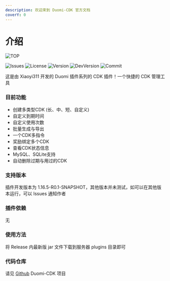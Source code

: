 ```yaml
---
description: 欢迎来到 Duomi-CDK 官方文档
coverY: 0
---
```


# 介绍

![TOP](https://i.postimg.cc/fRbBzg2D/image.png)

![Issues](https://img.shields.io/bitbucket/issues/Xiaoyi311/Duomi-CDK?style=for-the-badge) ![License](https://img.shields.io/badge/license-Apache-blue?style=for-the-badge) ![Version](https://img.shields.io/github/v/release/Xiaoyi311/Duomi-CDK?style=for-the-badge) ![DevVersion](https://img.shields.io/badge/dev--verison-1.16.5-blue?style=for-the-badge) ![Commit](https://img.shields.io/github/last-commit/Xiaoyi311/Duomi-CDK?style=for-the-badge)

这是由 Xiaoyi311 开发的 Duomi 插件系列的 CDK 插件！一个快捷的 CDK 管理工具

### 目前功能

* 创建多类型CDK (长、中、短、自定义)
* 自定义到期时间
* 自定义使用次数
* 批量生成与导出
* 一个CDK多指令
* 奖励绑定多个CDK
* 查看CDK状态信息
* MySQL、SQLite支持
* 自动删除过期与用过的CDK

### 支持版本

插件开发版本为 1.16.5-R0.1-SNAPSHOT，其他版本并未测试，如可以在其他版本运行，可以 Issues 通知作者

### 插件依赖

无

### 使用方法

将 Release 内最新版 jar 文件下载到服务器 plugins 目录即可

### 代码仓库

请见 [Github](https://github.com/Xiaoyi311/Duomi-CDK) Duomi-CDK 项目
